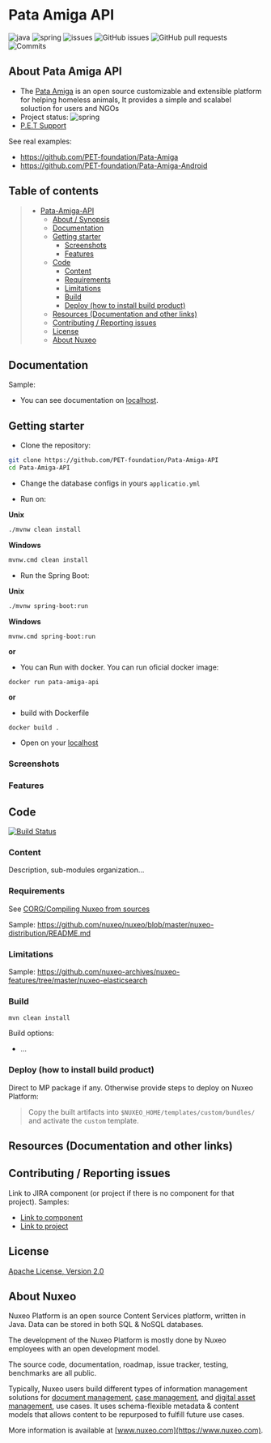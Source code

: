 # Pata Amiga API
![java](https://img.shields.io/badge/java-17-blue)
![spring](https://img.shields.io/badge/spring-3.1-green)
![issues](https://img.shields.io/github/contributors/PET-foundation/Pata-Amiga-API)
![GitHub issues](https://img.shields.io/github/issues/PET-foundation/Pata-Amiga-API)
![GitHub pull requests](https://img.shields.io/github/issues-pr/PET-foundation/Pata-Amiga-API)
![Commits](https://img.shields.io/github/commit-activity/m/PET-foundation/Pata-Amiga-API)

## About Pata Amiga API

* The [Pata Amiga](https://pet-foundation.github.io/Pata-Amiga-LandingPage/) is an open source customizable and extensible platform for helping homeless animals, It provides a simple and scalabel soluction for users and NGOs
* Project status: ![spring](https://img.shields.io/badge/working-green)
* [P.E.T Support](mailto:matheusvictorhenrique@gmail.com)

See real examples:

* <https://github.com/PET-foundation/Pata-Amiga>
* <https://github.com/PET-foundation/Pata-Amiga-Android>

## Table of contents

> * [Pata-Amiga-API](#pata-amiga-api)
>   * [About / Synopsis](#about-pata-amiga-api)
>   * [Documentation](#documentation)
>   * [Getting starter](#getting-starter)
>     * [Screenshots](#screenshots)
>     * [Features](#features)
>   * [Code](#code)
>     * [Content](#content)
>     * [Requirements](#requirements)
>     * [Limitations](#limitations)
>     * [Build](#build)
>     * [Deploy (how to install build product)](#deploy-how-to-install-build-product)
>   * [Resources (Documentation and other links)](#resources-documentation-and-other-links)
>   * [Contributing / Reporting issues](#contributing--reporting-issues)
>   * [License](#license)
>   * [About Nuxeo](#about-nuxeo)

## Documentation

Sample:

* You can see documentation on [localhost](http://localhost:8080/swagger-ui).

## Getting starter
* Clone the repository:
  
```bash
git clone https://github.com/PET-foundation/Pata-Amiga-API
cd Pata-Amiga-API
```
* Change the database configs in yours ```applicatio.yml```

* Run on:

**Unix**

```bash
./mvnw clean install
```

**Windows**

```bash
mvnw.cmd clean install
```

- Run the Spring Boot:

**Unix**

```bash
./mvnw spring-boot:run
```

**Windows**

```bash
mvnw.cmd spring-boot:run
```

**or**

* You can Run with docker. You can run oficial docker image:

```docker
docker run pata-amiga-api
```

**or**

* build with Dockerfile
```
docker build .
```

* Open on your [localhost](http://localhost:8080/api)

### Screenshots

### Features

## Code

[![Build Status](https://qa.nuxeo.org/jenkins/buildStatus/icon?job=/nuxeo/addons_nuxeo-sample-project-master)](https://qa.nuxeo.org/jenkins/job/nuxeo/job/addons_nuxeo-sample-project-master/)

### Content

Description, sub-modules organization...

### Requirements

See [CORG/Compiling Nuxeo from sources](http://doc.nuxeo.com/x/xION)

Sample: <https://github.com/nuxeo/nuxeo/blob/master/nuxeo-distribution/README.md>

### Limitations

Sample: <https://github.com/nuxeo-archives/nuxeo-features/tree/master/nuxeo-elasticsearch>

### Build

    mvn clean install

Build options:

* ...

### Deploy (how to install build product)

Direct to MP package if any. Otherwise provide steps to deploy on Nuxeo Platform:

 > Copy the built artifacts into `$NUXEO_HOME/templates/custom/bundles/` and activate the `custom` template.

## Resources (Documentation and other links)

## Contributing / Reporting issues

Link to JIRA component (or project if there is no component for that project). Samples:

* [Link to component](https://jira.nuxeo.com/issues/?jql=project%20%3D%20NXP%20AND%20component%20%3D%20Elasticsearch%20AND%20Status%20!%3D%20%22Resolved%22%20ORDER%20BY%20updated%20DESC%2C%20priority%20DESC%2C%20created%20ASC)
* [Link to project](https://jira.nuxeo.com/secure/CreateIssue!default.jspa?project=NXP)

## License

[Apache License, Version 2.0](http://www.apache.org/licenses/LICENSE-2.0.html)

## About Nuxeo

Nuxeo Platform is an open source Content Services platform, written in Java. Data can be stored in both SQL & NoSQL databases.

The development of the Nuxeo Platform is mostly done by Nuxeo employees with an open development model.

The source code, documentation, roadmap, issue tracker, testing, benchmarks are all public.

Typically, Nuxeo users build different types of information management solutions for [document management](https://www.nuxeo.com/solutions/document-management/), [case management](https://www.nuxeo.com/solutions/case-management/), and [digital asset management](https://www.nuxeo.com/solutions/dam-digital-asset-management/), use cases. It uses schema-flexible metadata & content models that allows content to be repurposed to fulfill future use cases.

More information is available at [www.nuxeo.com](https://www.nuxeo.com).
